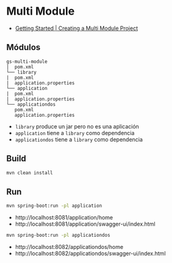 # Multi Module

- [Getting Started | Creating a Multi Module Project](https://spring.io/guides/gs/multi-module)

## Módulos

```
gs-multi-module
|  pom.xml
└── library
|  pom.xml
|  application.properties
└── application
|  pom.xml
|  application.properties
└── applicationdos
   pom.xml
   application.properties
```

- `library` produce un jar pero no es una aplicación
- `application` tiene a `library` como dependencia
- `applicationdos` tiene a `library` como dependencia

## Build

```sh
mvn clean install
```

## Run

```sh
mvn spring-boot:run -pl application
```

- http://localhost:8081/application/home
- http://localhost:8081/application/swagger-ui/index.html

```sh
mvn spring-boot:run -pl applicationdos
```

- http://localhost:8082/applicationdos/home
- http://localhost:8082/applicationdos/swagger-ui/index.html